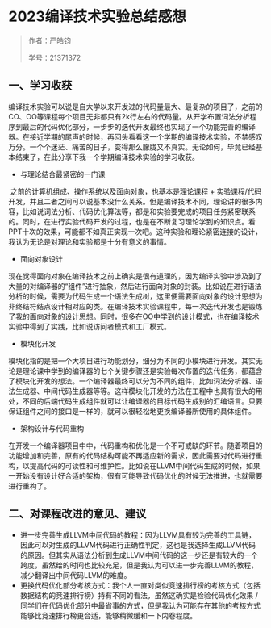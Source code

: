 # 2023编译技术实验总结感想

>作者：严皓钧
>
>学号：21371372

## 一、学习收获

​	编译技术实验可以说是自大学以来开发过的代码量最大、最复杂的项目了，之前的CO、OO等课程每个项目无非都只有2k行左右的代码量。从开学布置词法分析程序到最后的代码优化部分，一步步的迭代开发最终也实现了一个功能完善的编译器。在接近学期的尾声的时候，再回头看看这一个学期的编译技术实验，不禁感叹万分。一个个迷茫、痛苦的日子，变得那么朦胧又不真实。无论如何，毕竟已经基本结束了，在此分享下我一个学期编译技术实验的学习收获。

- 与理论结合最紧密的一门课

​	之前的计算机组成、操作系统以及面向对象，也基本是理论课程 +  实验课程/代码开发，并且二者之间可以说基本没什么关系。但是编译技术不同，理论讲的很多内容，比如说词法分析、代码优化算法等，都是和实验要完成的项目任务紧密联系的。同时，在进行实验代码开发的过程，也是在不断复习理论学到的知识点。看PPT十次的效果，可能都不如真正实现一次吧。这种实验和理论紧密连接的设计，我认为无论是对理论和实验都是十分有意义的事情。

- 面向对象设计

​	现在觉得面向对象在编译技术之前上确实是很有道理的，因为编译实验中涉及到了大量的对编译器的“组件”进行抽象，然后进行面向对象的封装。比如说在进行语法分析的时候，需要为代码生成一个语法生成树，这里便需要面向对象的设计思想为非终结符结点设计相对应的类。在编译技术实验课程中，每一次迭代开发也是锻炼了我的面向对象的设计思想。同时，很多在OO中学到的设计模式，也在编译技术实验中得到了实践，比如说访问者模式和工厂模式。

- 模块化开发

​	模块化指的是把一个大项目进行功能划分，细分为不同的小模块进行开发。其实无论是理论课中学到的编译器的七个关键步骤还是实验每次布置的迭代任务，都蕴含了模块化开发的想法。一个编译器最终可以分为不同的组件，比如词法分析器、语法生成器、中间代码生成器等等。这样模块化开发的方法在工程中也具有很大的用处，不同的后端代码生成组件就可以让编译器的目标代码生成别的汇编语言。只要保证组件之间的接口是一样的，就可以很轻松地更换编译器所使用的具体组件。

- 架构设计与代码重构

​	在开发一个编译器项目中中，代码重构和优化是一个不可或缺的环节。随着项目的功能增加和完善，原有的代码结构可能不再适应新的需求，因此需要对代码进行重构，以提高代码的可读性和可维护性。比如说在LLVM中间代码生成的时候，如果一开始没有设计好合适的架构，很有可能导致代码优化的时候无法推进，也就需要进行重构了。



## 二、对课程改进的意见、建议

- 进一步完善生成LLVM中间代码的教程：因为LLVM具有较为完善的工具链，因此可以对生成的LLVM代码进行正确性判定，这也是我选择生成LLVM代码的原因。但其实从语法分析到生成LLVM中间代码的这一步还是有较大的一个跨度，虽然给的时间也比较充足，但是我认为可以进一步完善LLVM的教程，减少翻译出中间代码LLVM的难度。
- 更换代码优化部分考核方式：我个人一直对类似竞速排行榜的考核方式（包括数据结构的竞速排行榜）持有不同的看法，虽然这确实是检验代码优化效果 / 同学们在代码优化部分中最省事的方式，但是我认为可能存在其他的考核方式能够比竞速排行榜更合适，能够稍微缓和一下内卷程度。



